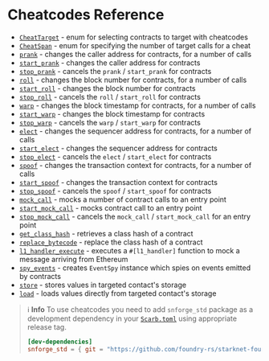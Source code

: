 # Cheatcodes Reference

- [`CheatTarget`](cheatcodes/cheat_target.md) - enum for selecting contracts to target with cheatcodes
- [`CheatSpan`](cheatcodes/cheat_span.md) - enum for specifying the number of target calls for a cheat
- [`prank`](cheatcodes/caller_address#prank) - changes the caller address for contracts, for a number of calls
- [`start_prank`](cheatcodes/caller_address#start_prank) - changes the caller address for contracts
- [`stop_prank`](cheatcodes/caller_address#stop_prank) - cancels the `prank` / `start_prank` for contracts
- [`roll`](cheatcodes/block_number#roll) - changes the block number for contracts, for a number of calls
- [`start_roll`](cheatcodes/block_number#start_roll) - changes the block number for contracts
- [`stop_roll`](cheatcodes/block_number#stop_roll) - cancels the `roll` / `start_roll` for contracts
- [`warp`](cheatcodes/block_timestamp/warp.md) - changes the block timestamp for contracts, for a number of calls
- [`start_warp`](cheatcodes/block_timestamp/start_warp.md) - changes the block timestamp for contracts
- [`stop_warp`](cheatcodes/block_timestamp/stop_warp.md) - cancels the `warp` / `start_warp` for contracts
- [`elect`](cheatcodes/sequencer_address/elect.md) - changes the sequencer address for contracts, for a number of calls
- [`start_elect`](cheatcodes/sequencer_address/start_elect.md) - changes the sequencer address for contracts
- [`stop_elect`](cheatcodes/sequencer_address/stop_elect.md) - cancels the `elect` / `start_elect` for contracts
- [`spoof`](cheatcodes/tx_info/spoof.md) - changes the transaction context for contracts, for a number of calls
- [`start_spoof`](cheatcodes/tx_info/start_spoof.md) - changes the transaction context for contracts
- [`stop_spoof`](cheatcodes/tx_info/stop_spoof.md) - cancels the `spoof` / `start_spoof` for contracts
- [`mock_call`](cheatcodes/mock/mock_call.md) - mocks a number of contract calls to an entry point
- [`start_mock_call`](cheatcodes/mock/start_mock_call.md) - mocks contract call to an entry point
- [`stop_mock_call`](cheatcodes/mock/stop_mock_call.md) - cancels the `mock_call` / `start_mock_call` for an entry point
- [`get_class_hash`](cheatcodes/get_class_hash.md) - retrieves a class hash of a contract
- [`replace_bytecode`](cheatcodes/replace_bytecode.md) - replace the class hash of a contract
- [`l1_handler_execute`](cheatcodes/l1_handler_execute.md) - executes a `#[l1_handler]` function to mock a message arriving from Ethereum
- [`spy_events`](cheatcodes/spy_events.md) - creates `EventSpy` instance which spies on events emitted by contracts
- [`store`](cheatcodes/store.md) - stores values in targeted contact's storage
- [`load`](cheatcodes/load.md) - loads values directly from targeted contact's storage

> ℹ️ **Info**
> To use cheatcodes you need to add `snforge_std` package as a development dependency in
> your [`Scarb.toml`](https://docs.swmansion.com/scarb/docs/guides/dependencies.html#development-dependencies)
> using appropriate release tag.
>
> ```toml
> [dev-dependencies]
> snforge_std = { git = "https://github.com/foundry-rs/starknet-foundry.git", tag = "v0.12.0" }
> ```
